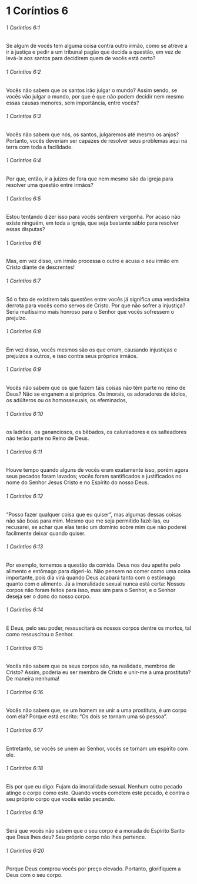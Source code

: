# 1 Coríntios 6

###### 1 Coríntios 6:1

Se algum de vocês tem alguma coisa contra outro irmão, como se atreve a ir à justiça e pedir a um tribunal pagão que decida a questão, em vez de levá-la aos santos para decidirem quem de vocês está certo?

###### 1 Coríntios 6:2

Vocês não sabem que os santos irão julgar o mundo? Assim sendo, se vocês vão julgar o mundo, por que é que não podem decidir nem mesmo essas causas menores, sem importância, entre vocês?

###### 1 Coríntios 6:3

Vocês não sabem que nós, os santos, julgaremos até mesmo os anjos? Portanto, vocês deveriam ser capazes de resolver seus problemas aqui na terra com toda a facilidade.

###### 1 Coríntios 6:4

Por que, então, ir a juízes de fora que nem mesmo são da igreja para resolver uma questão entre irmãos?

###### 1 Coríntios 6:5

Estou tentando dizer isso para vocês sentirem vergonha. Por acaso não existe ninguém, em toda a igreja, que seja bastante sábio para resolver essas disputas?

###### 1 Coríntios 6:6

Mas, em vez disso, um irmão processa o outro e acusa o seu irmão em Cristo diante de descrentes!

###### 1 Coríntios 6:7

Só o fato de existirem tais questões entre vocês já significa uma verdadeira derrota para vocês como servos de Cristo. Por que não sofrer a injustiça? Seria muitíssimo mais honroso para o Senhor que vocês sofressem o prejuízo.

###### 1 Coríntios 6:8

Em vez disso, vocês mesmos são os que erram, causando injustiças e prejuízos a outros, e isso contra seus próprios irmãos.

###### 1 Coríntios 6:9

Vocês não sabem que os que fazem tais coisas não têm parte no reino de Deus? Não se enganem a si próprios. Os imorais, os adoradores de ídolos, os adúlteros ou os homossexuais, os efeminados,

###### 1 Coríntios 6:10

os ladrões, os gananciosos, os bêbados, os caluniadores e os salteadores não terão parte no Reino de Deus.

###### 1 Coríntios 6:11

Houve tempo quando alguns de vocês eram exatamente isso, porém agora seus pecados foram lavados; vocês foram santificados e justificados no nome do Senhor Jesus Cristo e no Espírito do nosso Deus.

###### 1 Coríntios 6:12

“Posso fazer qualquer coisa que eu quiser”, mas algumas dessas coisas não são boas para mim. Mesmo que me seja permitido fazê-las, eu recusarei, se achar que elas terão um domínio sobre mim que não poderei facilmente deixar quando quiser.

###### 1 Coríntios 6:13

Por exemplo, tomemos a questão da comida. Deus nos deu apetite pelo alimento e estômago para digeri-lo. Não pensem no comer como uma coisa importante, pois dia virá quando Deus acabará tanto com o estômago quanto com o alimento. Já a imoralidade sexual nunca está certa: Nossos corpos não foram feitos para isso, mas sim para o Senhor, e o Senhor deseja ser o dono do nosso corpo.

###### 1 Coríntios 6:14

E Deus, pelo seu poder, ressuscitará os nossos corpos dentre os mortos, tal como ressuscitou o Senhor.

###### 1 Coríntios 6:15

Vocês não sabem que os seus corpos são, na realidade, membros de Cristo? Assim, poderia eu ser membro de Cristo e unir-me a uma prostituta? De maneira nenhuma!

###### 1 Coríntios 6:16

Vocês não sabem que, se um homem se unir a uma prostituta, é um corpo com ela? Porque está escrito: “Os dois se tornam uma só pessoa”.

###### 1 Coríntios 6:17

Entretanto, se vocês se unem ao Senhor, vocês se tornam um espírito com ele.

###### 1 Coríntios 6:18

Eis por que eu digo: Fujam da imoralidade sexual. Nenhum outro pecado atinge o corpo como este. Quando vocês cometem este pecado, é contra o seu próprio corpo que vocês estão pecando.

###### 1 Coríntios 6:19

Será que vocês não sabem que o seu corpo é a morada do Espírito Santo que Deus lhes deu? Seu próprio corpo não lhes pertence.

###### 1 Coríntios 6:20

Porque Deus comprou vocês por preço elevado. Portanto, glorifiquem a Deus com o seu corpo.

